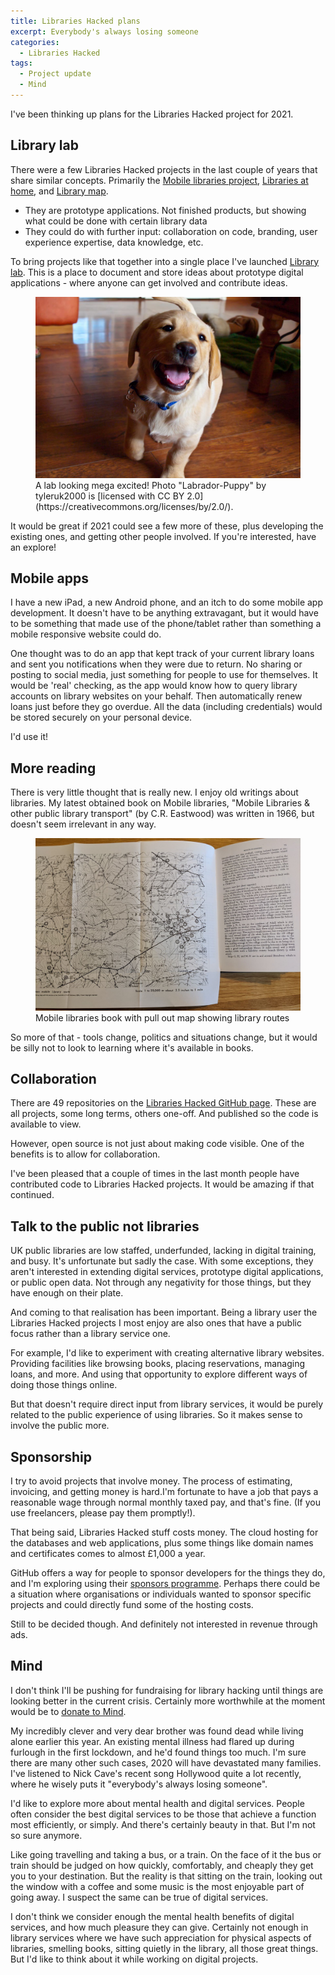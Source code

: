 ```yaml
---
title: Libraries Hacked plans
excerpt: Everybody's always losing someone
categories:
  - Libraries Hacked
tags:
  - Project update
  - Mind
---
```


I've been thinking up plans for the Libraries Hacked project for 2021.

## Library lab

There were a few Libraries Hacked projects in the last couple of years that share similar concepts. Primarily the [Mobile libraries project](https://www.mobilelibraries.org/), [Libraries at home](https://www.librariesathome.co.uk/), and [Library map](https://www.librarymap.co.uk/). 

* They are prototype applications. Not finished products, but showing what could be done with certain library data
* They could do with further input: collaboration on code, branding, user experience expertise, data knowledge, etc.

To bring projects like that together into a single place I've launched [Library lab](https://www.librarylab.uk/). This is a place to document and store ideas about prototype digital applications - where anyone can get involved and contribute ideas.

<figure>
  <img src="https://raw.githubusercontent.com/LibrariesHacked/librarylab/master/assets/images/homepage-lab.jpg" alt="A labrador looking mega excited!"/>
  <figcaption>A lab looking mega excited! Photo "Labrador-Puppy" by tyleruk2000 is [licensed with CC BY 2.0](https://creativecommons.org/licenses/by/2.0/).</figcaption>
</figure>

It would be great if 2021 could see a few more of these, plus developing the existing ones, and getting other people involved. If you're interested, have an explore!

## Mobile apps

I have a new iPad, a new Android phone, and an itch to do some mobile app development. It doesn't have to be anything extravagant, but it would have to be something that made use of the phone/tablet rather than something a mobile responsive website could do.

One thought was to do an app that kept track of your current library loans and sent you notifications when they were due to return. No sharing or posting to social media, just something for people to use for themselves. It would be 'real' checking, as the app would know how to query library accounts on library websites on your behalf. Then automatically renew loans just before they go overdue. All the data (including credentials) would be stored securely on your personal device.

I'd use it!

## More reading

There is very little thought that is really new. I enjoy old writings about libraries. My latest obtained book on Mobile libraries, "Mobile Libraries & other public library transport" (by C.R. Eastwood) was written in 1966, but doesn't seem irrelevant in any way.

<figure>
  <img src="https://raw.githubusercontent.com/LibrariesHacked/librarieshacked.github.io/master/images/2020-11-20-mobile-libraries.jpg" alt="Mobile libraries book opened at the pull out map pages"/>
  <figcaption>Mobile libraries book with pull out map showing library routes</figcaption>
</figure>

So more of that - tools change, politics and situations change, but it would be silly not to look to learning where it's available in books.

## Collaboration

There are 49 repositories on the [Libraries Hacked GitHub page](https://github.com/librarieshacked). These are all projects, some long terms, others one-off. And published so the code is available to view.

However, open source is not just about making code visible. One of the benefits is to allow for collaboration.

I've been pleased that a couple of times in the last month people have contributed code to Libraries Hacked projects. It would be amazing if that continued.

## Talk to the public not libraries

UK public libraries are low staffed, underfunded, lacking in digital training, and busy. It's unfortunate but sadly the case. With some exceptions, they aren't interested in extending digital services, prototype digital applications, or public open data. Not through any negativity for those things, but they have enough on their plate.

And coming to that realisation has been important. Being a library user the Libraries Hacked projects I most enjoy are also ones that have a public focus rather than a library service one.

For example, I'd like to experiment with creating alternative library websites. Providing facilities like browsing books, placing reservations, managing loans, and more. And using that opportunity to explore different ways of doing those things online. 

But that doesn't require direct input from library services, it would be purely related to the public experience of using libraries. So it makes sense to involve the public more.

## Sponsorship

I try to avoid projects that involve money. The process of estimating, invoicing, and getting money is hard.I'm fortunate to have a job that pays a reasonable wage through normal monthly taxed pay, and that's fine. (If you use freelancers, please pay them promptly!).

That being said, Libraries Hacked stuff costs money. The cloud hosting for the databases and web applications, plus some things like domain names and certificates comes to almost £1,000 a year. 

GitHub offers a way for people to sponsor developers for the things they do, and I'm exploring using their [sponsors programme](https://github.com/sponsors). Perhaps there could be a situation where organisations or individuals wanted to sponsor specific projects and could directly fund some of the hosting costs.

Still to be decided though. And definitely not interested in revenue through ads.

## Mind

I don't think I'll be pushing for fundraising for library hacking until things are looking better in the current crisis. Certainly more worthwhile at the moment would be to [donate to Mind](https://www.mind.org.uk/donate/).

My incredibly clever and very dear brother was found dead while living alone earlier this year. An existing mental illness had flared up during furlough in the first lockdown, and he'd found things too much. I'm sure there are many other such cases, 2020 will have devastated many families. I've listened to Nick Cave's recent song Hollywood quite a lot recently, where he wisely puts it "everybody's always losing someone".

I'd like to explore more about mental health and digital services. People often consider the best digital services to be those that achieve a function most efficiently, or simply. And there's certainly beauty in that. But I'm not so sure anymore.

Like going travelling and taking a bus, or a train. On the face of it the bus or train should be judged on how quickly, comfortably, and cheaply they get you to your destination. But the reality is that sitting on the train, looking out the window with a coffee and some music is the most enjoyable part of going away. I suspect the same can be true of digital services.

I don't think we consider enough the mental health benefits of digital services, and how much pleasure they can give. Certainly not enough in library services where we have such appreciation for physical aspects of libraries, smelling books, sitting quietly in the library, all those great things. But I'd like to think about it while working on digital projects.

